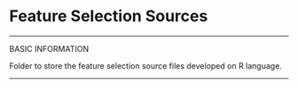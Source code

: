 # Feature Selection Sources

*************************************************************
BASIC INFORMATION

Folder to store the feature selection source files developed on R language.

*************************************************************